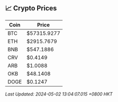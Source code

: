 ## 📈 Crypto Prices

| Coin | Price |
| ---- | ----- |
| BTC | $57315.9277 |
| ETH | $2915.7679 |
| BNB | $547.1886 |
| CRV | $0.4149 |
| ARB | $1.0088 |
| OKB | $48.1408 |
| DOGE | $0.1247 |

_Last Updated: 2024-05-02 13:04:07.015 +0800 HKT_